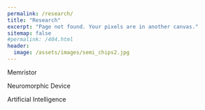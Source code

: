 ```yaml
---
permalink: /research/
title: "Research"
excerpt: "Page not found. Your pixels are in another canvas."
sitemap: false
#permalink: /404.html
header:
  image: /assets/images/semi_chips2.jpg
---
```


Memristor

Neuromorphic Device

Artificial Intelligence


